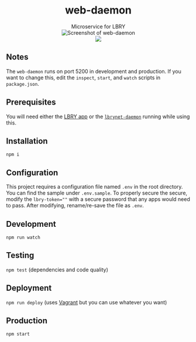 <h1 align="center">web-daemon</h1>

<div align="center">Microservice for LBRY</div>

<div align="center">
  <img src="https://spee.ch/f/webdaemon-2019-january.undefined" title="Screenshot of web-daemon"/>
</div>

<div align="center">
  <a href="https://snyk.io/test/github/lbryio/web-daemon">
    <img src="https://snyk.io/test/github/lbryio/web-daemon/badge.svg?style=flat-square"/>
  </a>
</div>



## Notes
The `web-daemon` runs on port 5200 in development and production. If you want to change this, edit the `inspect`, `start`, and `watch` scripts in `package.json`.

## Prerequisites
You will need either the [LBRY app](https://github.com/lbryio/lbry-desktop) or the [`lbrynet-daemon`](https://github.com/lbryio/lbry/releases) running while using this.

## Installation
`npm i`

## Configuration
This project requires a configuration file named `.env` in the root directory. You can find the sample under `.env.sample`. To properly secure the secure, modify the `lbry-token=""` with a secure password that any apps would need to pass. After modifying, rename/re-save the file as `.env`. 

## Development
`npm run watch`

## Testing
`npm test` (dependencies and code quality)

## Deployment
`npm run deploy` (uses [Vagrant](https://www.vagrantup.com) but you can use whatever you want)

## Production
`npm start`
